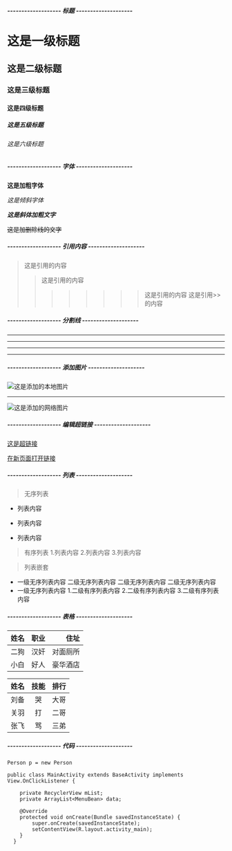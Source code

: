 ##### ------------------- 标题 --------------------

# 这是一级标题
## 这是二级标题
### 这是三级标题
#### 这是四级标题
##### 这是五级标题
###### 这是六级标题

##### ------------------- 字体 --------------------

**这是加粗字体**

*这是倾斜字体*

***这是斜体加粗文字***

~~这是加删除线的文字~~

##### ------------------- 引用内容 --------------------

>这是引用的内容
>>这是引用的内容
>>>>>>>>这是引用的内容
>这是引用>>的内容

##### ------------------- 分割线 --------------------

---
----
***
****************


##### ------------------- 添加图片 --------------------

![这是添加的本地图片](https://i.imgur.com/OcHHBXG.jpg)

---

![这是添加的网络图片](http://img1.xiazaizhijia.com/walls/20150812/mid_29e9fa24bf7f520.jpg)


##### ------------------- 编辑超链接 --------------------

[这是超链接](https://github.com/huangruqi88/AndroidOpenGLDemo "AndroidOpenGL的学习")

<a href="https://github.com/huangruqi88/AndroidOpenGLDemo" target="_blacnk">在新页面打开链接</a>

##### ------------------- 列表 --------------------

>无序列表
- 列表内容
+ 列表内容
* 列表内容

>有序列表
1.列表内容
2.列表内容
3.列表内容

>列表嵌套 
* 一级无序列表内容
    二级无序列表内容   二级无序列表内容   二级无序列表内容
* 一级无序列表内容 1.二级有序列表内容 2.二级有序列表内容 3.二级有序列表内容

##### ------------------- 表格 --------------------

|姓名|职业|住址|
|---|:--:|---:|
二狗|汉奸|对面厕所
小白|好人|豪华酒店

姓名|技能|排行
--|:--:|--:
刘备|哭|大哥
关羽|打|二哥
张飞|骂|三弟
##### ------------------- 代码 --------------------
`Person p = new Person`

```
public class MainActivity extends BaseActivity implements View.OnClickListener {

    private RecyclerView mList;
    private ArrayList<MenuBean> data;

    @Override
    protected void onCreate(Bundle savedInstanceState) {
        super.onCreate(savedInstanceState);
        setContentView(R.layout.activity_main);
    }
  }
```




